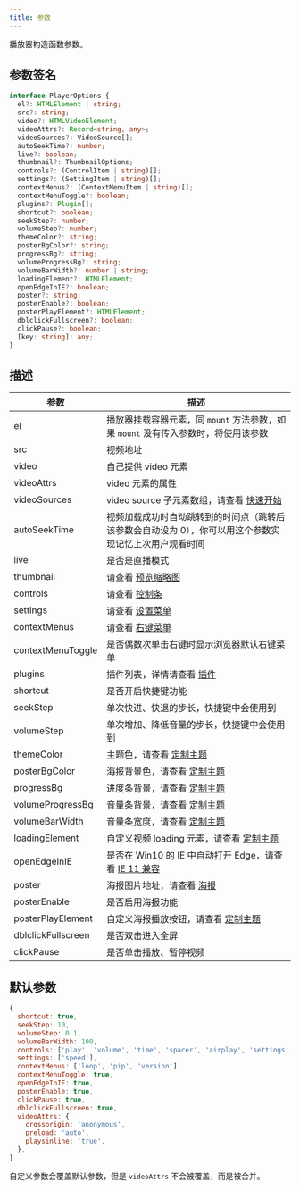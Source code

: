 ```yaml
---
title: 参数
---
```


播放器构造函数参数。

## 参数签名

```typescript
interface PlayerOptions {
  el?: HTMLElement | string;
  src?: string;
  video?: HTMLVideoElement;
  videoAttrs?: Record<string, any>;
  videoSources?: VideoSource[];
  autoSeekTime?: number;
  live?: boolean;
  thumbnail?: ThumbnailOptions;
  controls?: (ControlItem | string)[];
  settings?: (SettingItem | string)[];
  contextMenus?: (ContextMenuItem | string)[];
  contextMenuToggle?: boolean;
  plugins?: Plugin[];
  shortcut?: boolean;
  seekStep?: number;
  volumeStep?: number;
  themeColor?: string;
  posterBgColor?: string;
  progressBg?: string;
  volumeProgressBg?: string;
  volumeBarWidth?: number | string;
  loadingElement?: HTMLElement;
  openEdgeInIE?: boolean;
  poster?: string;
  posterEnable?: boolean;
  posterPlayElement?: HTMLElement;
  dblclickFullscreen?: boolean;
  clickPause?: boolean;
  [key: string]: any;
}
```

## 描述

| 参数 | 描述 |
| --- | --- |
| el | 播放器挂载容器元素，同 `mount` 方法参数，如果 `mount` 没有传入参数时，将使用该参数 |
| src | 视频地址 |
| video | 自己提供 video 元素 |
| videoAttrs | video 元素的属性 |
| videoSources| video source 子元素数组，请查看 [快速开始](getting-started.md) |
| autoSeekTime| 视频加载成功时自动跳转到的时间点（跳转后该参数会自动设为 0），你可以用这个参数实现记忆上次用户观看时间 |
| live| 是否是直播模式 |
| thumbnail | 请查看 [预览缩略图](thumbnail.md) |
| controls | 请查看 [控制条](control.md) |
| settings | 请查看 [设置菜单](settings.md) |
| contextMenus | 请查看 [右键菜单](contextmenu.md) |
| contextMenuToggle | 是否偶数次单击右键时显示浏览器默认右键菜单 |
| plugins | 插件列表，详情请查看 [插件](plugin.md) |
| shortcut | 是否开启快捷键功能 |
| seekStep | 单次快进、快退的步长，快捷键中会使用到 |
| volumeStep | 单次增加、降低音量的步长，快捷键中会使用到 |
| themeColor | 主题色，请查看 [定制主题](theme.md) |
| posterBgColor | 海报背景色，请查看 [定制主题](theme.md) |
| progressBg | 进度条背景，请查看 [定制主题](theme.md) |
| volumeProgressBg | 音量条背景，请查看 [定制主题](theme.md) |
| volumeBarWidth | 音量条宽度，请查看 [定制主题](theme.md) |
| loadingElement | 自定义视频 loading 元素，请查看 [定制主题](theme.md) |
| openEdgeInIE | 是否在 Win10 的 IE 中自动打开 Edge，请查看 [IE 11 兼容](ie11.md) |
| poster | 海报图片地址，请查看 [海报](poster.md) |
| posterEnable | 是否启用海报功能 |
| posterPlayElement | 自定义海报播放按钮，请查看 [定制主题](theme.md) |
| dblclickFullscreen | 是否双击进入全屏 |
| clickPause | 是否单击播放、暂停视频 |

## 默认参数

```js
{
  shortcut: true,
  seekStep: 10,
  volumeStep: 0.1,
  volumeBarWidth: 100,
  controls: ['play', 'volume', 'time', 'spacer', 'airplay', 'settings', 'web-fullscreen', 'fullscreen'],
  settings: ['speed'],
  contextMenus: ['loop', 'pip', 'version'],
  contextMenuToggle: true,
  openEdgeInIE: true,
  posterEnable: true,
  clickPause: true,
  dblclickFullscreen: true,
  videoAttrs: {
    crossorigin: 'anonymous',
    preload: 'auto',
    playsinline: 'true',
  },
}
```
自定义参数会覆盖默认参数，但是 `videoAttrs` 不会被覆盖，而是被合并。
